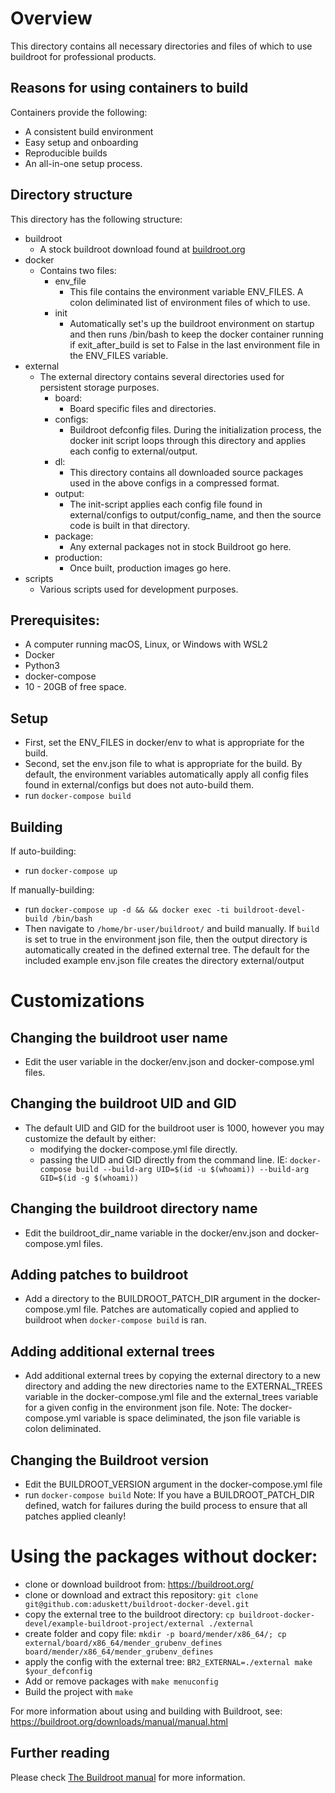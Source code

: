 # Overview
This directory contains all necessary directories and files of which to use buildroot for professional products.

## Reasons for using containers to build
Containers provide the following:
  - A consistent build environment
  - Easy setup and onboarding
  - Reproducible builds
  - An all-in-one setup process.

## Directory structure
This directory has the following structure:
  - buildroot
    - A stock buildroot download found at [buildroot.org](https://buildroot.org/) 
  - docker
    - Contains two files:
      - env_file
        - This file contains the environment variable ENV_FILES. A colon deliminated list of environment files of which to use.
      - init
        - Automatically set's up the buildroot environment on startup and then runs /bin/bash to keep the docker container running if exit_after_build is set to False in the last environment file in the ENV_FILES variable.
  - external
    - The external directory contains several directories used for persistent storage purposes.
        - board:
          - Board specific files and directories.
        - configs:
          - Buildroot defconfig files. During the initialization process, the docker init script loops through this directory and applies each config to external/output.
        - dl:
          - This directory contains all downloaded source packages used in the above configs in a compressed format.
        - output:
          - The init-script applies each config file found in external/configs to output/config_name, and then the source code is built in that directory.
        - package:
          - Any external packages not in stock Buildroot go here.
        - production:
          - Once built, production images go here.
  - scripts
    - Various scripts used for development purposes.

## Prerequisites:
- A computer running macOS, Linux, or Windows with WSL2
- Docker
- Python3
- docker-compose
- 10 - 20GB of free space.

## Setup
  - First, set the ENV_FILES in docker/env to what is appropriate for the build.
  - Second, set the env.json file to what is appropriate for the build.
    By default, the environment variables automatically apply all config files found in external/configs but does not auto-build them.
  - run `docker-compose build`

## Building
If auto-building:
  - run `docker-compose up`

If manually-building:
  - run `docker-compose up -d && && docker exec -ti buildroot-devel-build /bin/bash`
  - Then navigate to `/home/br-user/buildroot/` and build manually. If `build` is set to true
    in the environment json file, then the output directory is automatically created in the defined external tree.
    The default for the included example env.json file creates the directory external/output

# Customizations

## Changing the buildroot user name
  - Edit the user variable in the docker/env.json and docker-compose.yml files.

## Changing the buildroot UID and GID
  - The default UID and GID for the buildroot user is 1000, however you may customize the default by either:
    - modifying the docker-compose.yml file directly.
    - passing the UID and GID directly from the command line. IE: `docker-compose build --build-arg UID=$(id -u $(whoami)) --build-arg GID=$(id -g $(whoami))`

## Changing the buildroot directory name
  - Edit the buildroot_dir_name variable in the docker/env.json and docker-compose.yml files.

## Adding patches to buildroot
  - Add a directory to the BUILDROOT_PATCH_DIR argument in the docker-compose.yml file.
    Patches are automatically copied and applied to buildroot when `docker-compose build` is ran.

## Adding additional external trees
  - Add additional external trees by copying the external directory to a new directory and adding the new directories name to the
    EXTERNAL_TREES variable in the docker-compose.yml file and the external_trees variable for a given config in the environment json file.
    Note: The docker-compose.yml variable is space deliminated, the json file variable is colon deliminated.

## Changing the Buildroot version
  - Edit the BUILDROOT_VERSION argument in the docker-compose.yml file
  - run `docker-compose build`
  Note: If you have a BUILDROOT_PATCH_DIR defined, watch for failures during the build process to ensure that all patches applied cleanly!

# Using the packages without docker:

- clone or download buildroot from: https://buildroot.org/
- clone or download and extract this repository: `git clone git@github.com:aduskett/buildroot-docker-devel.git`
- copy the external tree  to the buildroot directory: `cp buildroot-docker-devel/example-buildroot-project/external ./external`
- create folder and copy file: `mkdir -p board/mender/x86_64/; cp external/board/x86_64/mender_grubenv_defines board/mender/x86_64/mender_grubenv_defines`
- apply the config with the external tree: `BR2_EXTERNAL=./external make $your_defconfig`
- Add or remove packages with `make menuconfig`
- Build the project with `make`

For more information about using and building with Buildroot, see: https://buildroot.org/downloads/manual/manual.html

## Further reading
Please check [The Buildroot manual](https://buildroot.org/downloads/manual/manual.html) for more information.
